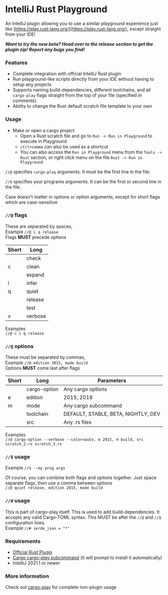 # IntelliJ Rust Playground

An IntelliJ plugin allowing you to use a similar playground experience just like [https://play.rust-lang.org/](https://play.rust-lang.org/), except straight from your IDE!

_**Want to try the new beta? Head over to the release section to get the plugin zip! Report any bugs you find!**_

### Features
- Complete integration with official IntelliJ Rust plugin
- Run playground-like scripts directly from your IDE without having to setup any projects
- Supports naming build-dependencies, different toolchains, and all `cargo-play` flags straight from the top of your file (specified in comments)
- Ability to change the Rust default scratch file template to your own

### Usage
- Make or open a cargo project
  - Open a Rust scratch file and go to `Run -> Run in Playground` to execute in Playground
  - `ctrl+comma` can also be used as a shortcut
  - You can also access the `Run in Playground` menu from the `Tools -> Rust` section, or right click menu on the file `Rust -> Run in Playground`
  

`//@` specifies `cargo-play` arguments. It must be the first line in the file.

`//$` specifies your programs arguments. It can be the first or second line in the file.

Case doesn't matter in options or option arguments, except for short flags which are case-sensitive

### `//@` flags
These are separated by spaces,  
Example `//@ i q release`  
Flags **MUST** precede options

| Short | Long    |
| ------| --------|
|       | check   |
| c     | clean   |
|       | expand  |
| i     | infer   |
| q     | quiet   |
|       | release |
|       | test    |
| v     | verbose |

Examples  
`//@ c i q release`

### `//@` options
These must be separated by commas,  
Example `//@ edition 2015, mode build`  
Options **MUST** come last after flags

| Short | Long         | Parameters                          |
| ----- | ------------ | --------------------                |
|       | cargo-option | Any cargo options                   |
| e     | edition      | 2015, 2018                          |
| m     | mode         | Any cargo subcommand                |
|       | toolchain    | DEFAULT, STABLE, BETA, NIGHTLY, DEV |
|       | src          | Any .rs files                       |


Examples  
`//@ cargo-option --verbose --color=auto, e 2015, m build, src scratch_2.rs scratch_3.rs`

### `//$` usage
Example `//$ --my prog args`

Of course, you can combine both flags and options together. Just space separate flags, then use a comma between options  
`//@ quiet release, edition 2015, mode build`

### `//#` usage
This is part of cargo-play itself. This is used to add build-dependencies. It accepts any valid Cargo-TOML syntax. This MUST be after the `//@` and `//$` configuration lines.  
Example `//# serde_json = "*"`

### Requirements
- [Official Rust Plugin](https://plugins.jetbrains.com/plugin/8182-rust)
- [Cargo cargo-play subcommand](https://github.com/fanzeyi/cargo-play) (it will prompt to install it automatically)
- IntelliJ 2021.1 or newer

### More information
Check out [cargo-play](https://github.com/fanzeyi/cargo-play) for complete non-plugin usage
